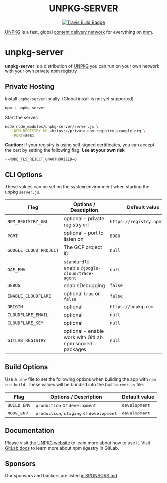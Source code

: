 <h1 align="center">UNPKG-SERVER</h1>

<p align="center">
  <a title="Travis Build" href="https://travis-ci.org/mjackson/unpkg">
    <img alt="Travis Build Badge" src="https://img.shields.io/travis/mjackson/unpkg/master.svg?style=flat-square" />
  </a>
</p>

[UNPKG](https://unpkg.com) is a fast, global [content delivery network](https://en.wikipedia.org/wiki/Content_delivery_network) for everything on [npm](https://www.npmjs.com/).

# unpkg-server

**unpkg-server** is a distribution of [UNPKG](https://unpkg.com) you can run on your own network with your own private npm registry

## Private Hosting

Install `unpkg-server` locally. (Global install is not yet supported)

```sh
npm i unpkg-server
```

Start the server:

```sh
node node_modules/unpkg-server/server.js \
  --NPM_REGISTRY_URL=https://private-npm-registry.example.org \
  --PORT=8081
```

**Caution:** if your registry is using self-signed certificates, you can accept the cert by setting the following flag.
**Use at your own risk**

`--NODE_TLS_REJECT_UNAUTHORIZED=0`

## CLI Options

These values can be set on the system environment when starting the unpkg `server.js`.

| Flag                   | Options / Description                                  | Default value                |
| ---------------------- | ------------------------------------------------------ | ---------------------------- |
| `NPM_REGISTRY_URL`     | optional - private registry url                        | `https://registry.npmjs.org` |
| `PORT`                 | optional - port to listen on                           | `8080`                       |
| `GOOGLE_CLOUD_PROJECT` | The GCP project ID.                                    | `null`                       |
| `GAE_ENV`              | `standard` to enable `@google-cloud/trace-agent`       | `null`                       |
| `DEBUG`                | enableDebugging                                        | `false`                      |
| `ENABLE_CLOUDFLARE`    | optional `true` or `false`                             | `false`                      |
| `ORIGIN`               | optional                                               | `https://unpkg.com`          |
| `CLOUDFLARE_EMAIL`     | optional                                               | `null`                       |
| `CLOUDFLARE_KEY`       | optional                                               | `null`                       |
| `GITLAB_REGISTRY`      | optional - enable work with GitLab npm scoped packages | `null`                       |

## Build Options

Use a `.env` file to set the following options when building the app with `npm run build`. These values will be bundled into the built `server.js` file.

| Flag        | Options / Description                    | Default value |
| ----------- | ---------------------------------------- | ------------- |
| `BUILD_ENV` | `production` or `development`            | `development` |
| `NODE_ENV`  | `production`, `staging` or `development` | `development` |

## Documentation

Please visit [the UNPKG website](https://unpkg.com) to learn more about how to use it.
Visit [GitLab docs](https://docs.gitlab.com/ee/api/packages/npm.html) to learn more about npm rigestry in GitLab.

## Sponsors

Our sponsors and backers are listed [in SPONSORS.md](SPONSORS.md).
